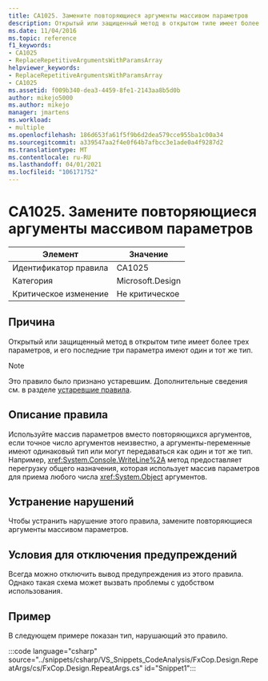 ```yaml
---
title: CA1025. Замените повторяющиеся аргументы массивом параметров
description: Открытый или защищенный метод в открытом типе имеет более трех параметров, и его последние три параметра имеют один и тот же тип.
ms.date: 11/04/2016
ms.topic: reference
f1_keywords:
- CA1025
- ReplaceRepetitiveArgumentsWithParamsArray
helpviewer_keywords:
- ReplaceRepetitiveArgumentsWithParamsArray
- CA1025
ms.assetid: f009b340-dea3-4459-8fe1-2143aa8b5d0b
author: mikejo5000
ms.author: mikejo
manager: jmartens
ms.workload:
- multiple
ms.openlocfilehash: 186d653fa61f5f9b6d2dea579cce955ba1c00a34
ms.sourcegitcommit: a339547aa2f4e0f64b7afbcc3e1ade0a4f9287d2
ms.translationtype: MT
ms.contentlocale: ru-RU
ms.lasthandoff: 04/01/2021
ms.locfileid: "106171752"
---
```

# <a name="ca1025-replace-repetitive-arguments-with-params-array"></a>CA1025. Замените повторяющиеся аргументы массивом параметров

|Элемент|Значение|
|-|-|
|Идентификатор правила|CA1025|
|Категория|Microsoft.Design|
|Критическое изменение|Не критическое|

## <a name="cause"></a>Причина
Открытый или защищенный метод в открытом типе имеет более трех параметров, и его последние три параметра имеют один и тот же тип.

> [!NOTE]
> Это правило было признано устаревшим. Дополнительные сведения см. в разделе [устаревшие правила](fxcop-unported-deprecated-rules.md).

## <a name="rule-description"></a>Описание правила
Используйте массив параметров вместо повторяющихся аргументов, если точное число аргументов неизвестно, а аргументы-переменные имеют одинаковый тип или могут передаваться как один и тот же тип. Например, <xref:System.Console.WriteLine%2A> метод предоставляет перегрузку общего назначения, которая использует массив параметров для приема любого числа <xref:System.Object> аргументов.

## <a name="how-to-fix-violations"></a>Устранение нарушений
Чтобы устранить нарушение этого правила, замените повторяющиеся аргументы массивом параметров.

## <a name="when-to-suppress-warnings"></a>Условия для отключения предупреждений
Всегда можно отключить вывод предупреждения из этого правила. Однако такая схема может вызвать проблемы с удобством использования.

## <a name="example"></a>Пример
В следующем примере показан тип, нарушающий это правило.

:::code language="csharp" source="../snippets/csharp/VS_Snippets_CodeAnalysis/FxCop.Design.RepeatArgs/cs/FxCop.Design.RepeatArgs.cs" id="Snippet1":::
